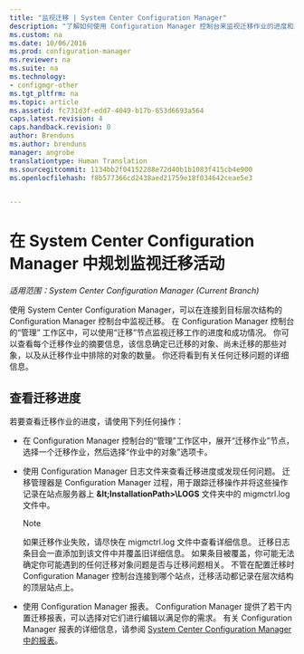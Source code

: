 ```yaml
---
title: "监视迁移 | System Center Configuration Manager"
description: "了解如何使用 Configuration Manager 控制台来监视迁移作业的进度和成功情况。"
ms.custom: na
ms.date: 10/06/2016
ms.prod: configuration-manager
ms.reviewer: na
ms.suite: na
ms.technology:
- configmgr-other
ms.tgt_pltfrm: na
ms.topic: article
ms.assetid: fc731d3f-edd7-4049-b17b-653d6693a564
caps.latest.revision: 4
caps.handback.revision: 0
author: Brenduns
ms.author: brenduns
manager: angrobe
translationtype: Human Translation
ms.sourcegitcommit: 1134bb2f04152288e72d40b1b1083f415cb4e900
ms.openlocfilehash: f8b577366cd2438aed21759e18f034642ceae5e3


---
```

# <a name="planning-to-monitor-migration-activity-in-system-center-configuration-manager"></a>在 System Center Configuration Manager 中规划监视迁移活动

*适用范围：System Center Configuration Manager (Current Branch)*

使用 System Center Configuration Manager，可以在连接到目标层次结构的 Configuration Manager 控制台中监视迁移。 在 Configuration Manager 控制台的“管理” 工作区中，可以使用“迁移”节点监视迁移工作的进度和成功情况。 你可以查看每个迁移作业的摘要信息，该信息确定已迁移的对象、尚未迁移的那些对象，以及从迁移作业中排除的对象的数量。 你还将看到有关任何迁移问题的详细信息。  

## <a name="view-migration-progress"></a>查看迁移进度  
 若要查看迁移作业的进度，请使用下列任何操作：  

-   在 Configuration Manager 控制台的“管理”工作区中，展开“迁移作业”节点，选择一个迁移作业，然后选择“作业中的对象”选项卡。  

-   使用 Configuration Manager 日志文件来查看迁移进度或发现任何问题。 迁移管理器是 Configuration Manager 过程，用于跟踪迁移操作并将这些操作记录在站点服务器上 **\&lt;InstallationPath\>\\LOGS** 文件夹中的 migmctrl.log 文件中。  

    > [!NOTE]  
    >  如果迁移作业失败，请尽快在 migmctrl.log 文件中查看详细信息。 迁移日志条目会一直添加到该文件中并覆盖旧详细信息。 如果条目被覆盖，你可能无法确定你可能遇到的任何迁移对象问题是否与迁移问题相关。 不管在配置迁移时 Configuration Manager 控制台连接到哪个站点，迁移活动都记录在层次结构的顶层站点上。  

-   使用 Configuration Manager 报表。 Configuration Manager 提供了若干内置迁移报表，可以选择对它们进行编辑以满足你的需求。 有关 Configuration Manager 报表的详细信息，请参阅 [System Center Configuration Manager 中的报表](../../core/servers/manage/reporting.md)。  



<!--HONumber=Nov16_HO1-->


